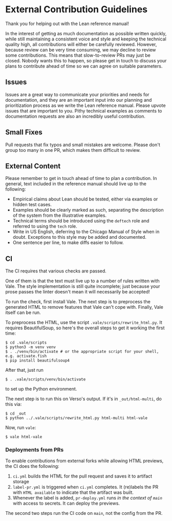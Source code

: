 # External Contribution Guidelines

Thank you for helping out with the Lean reference manual!

In the interest of getting as much documentation as possible written quickly, while still maintaining a consistent voice and style and keeping the technical quality high, all contributions will either be carefully reviewed. However, because review can be very time consuming, we may decline to review some contributions. This means that slow-to-review PRs may just be closed. Nobody wants this to happen, so please get in touch to discuss your plans to contribute ahead of time so we can agree on suitable parameters.

## Issues

Issues are a great way to communicate your priorities and needs for documentation, and they are an important input into our planning and prioritization process as we write the Lean reference manual. Please upvote issues that are important to you. Pithy technical examples as comments to documentation requests are also an incredibly useful contribution.

## Small Fixes

Pull requests that fix typos and small mistakes are welcome. Please don't group too many in one PR, which makes them difficult to review.

## External Content

Please remember to get in touch ahead of time to plan a contribution. In general, text included in the reference manual should live up to the following:
 * Empirical claims about Lean should be tested, either via examples or hidden test cases.
 * Examples should be clearly marked as such, separating the description of the system from the illustrative examples.
 * Technical terms should be introduced using the `deftech` role and referred to using the `tech` role.
 * Write in US English, deferring to the Chicago Manual of Style when in doubt. Exceptions to this style may be added and documented.
 * One sentence per line, to make diffs easier to follow.

## CI

The CI requires that various checks are passed.

One of them is that the text must live up to a number of rules written with Vale. The style implementation is still quite incomplete; just because your prose passes the linter doesn't mean it will necessarily be accepted!

To run the check, first install Vale. The next step is to preprocess the generated HTML to remove features that Vale can't cope with. Finally, Vale itself can be run.

To preprocess the HTML, use the script `.vale/scripts/rewrite_html.py`. It requires BeautifulSoup, so here's the overall steps to get it working the first time:

```
$ cd .vale/scripts
$ python3 -m venv venv
$ . ./venv/bin/activate # or the appropriate script for your shell, e.g. activate.fish
$ pip install beautifulsoup4
```
After that, just run
```
$ . .vale/scripts/venv/bin/activate
```
to set up the Python environment.

The next step is to run this on Verso's output. If it's in `_out/html-multi`, do this via:
```
$ cd _out
$ python ../.vale/scripts/rewrite_html.py html-multi html-vale
```

Now, run `vale`:
```
$ vale html-vale
```

### Deployments from PRs

To enable contributions from external forks while allowing HTML previews, the CI does the following:
 1. `ci.yml` builds the HTML for the pull request and saves it to artifact storage
 2. `label-pr.yml` is triggered when `ci.yml` completes. It (re)labels the
    PR with `HTML available` to indicate that the artifact was built.
 3. Whenever the label is added, `pr-deploy.yml` runs _in the context
    of `main`_ with access to secrets. It can deploy the previews.

The second two steps run the CI code on `main`, not the config from the PR.
